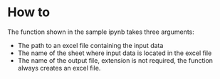 # How to
The function shown in the sample ipynb takes three arguments:
- The path to an excel file containing the input data
- The name of the sheet where input data is located in the excel file
- The name of the output file, extension is not required, the function always creates an excel file.

